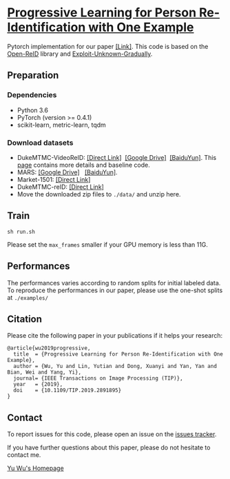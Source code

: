 # [Progressive Learning for Person Re-Identification with One Example](https://yu-wu.net/pdf/TIP2019_One-Example-reID.pdf)

Pytorch implementation for our paper [[Link]](https://yu-wu.net/pdf/TIP2019_One-Example-reID.pdf).
This code is based on the [Open-ReID](https://github.com/Cysu/open-reid) library and [Exploit-Unknown-Gradually](https://github.com/Yu-Wu/Exploit-Unknown-Gradually).

## Preparation
### Dependencies
- Python 3.6
- PyTorch (version >= 0.4.1)
- scikit-learn, metric-learn, tqdm

### Download datasets 
- DukeMTMC-VideoReID: [[Direct Link]](http://vision.cs.duke.edu/DukeMTMC/data/misc/DukeMTMC-VideoReID.zip)  [[Google Drive]](https://drive.google.com/open?id=1Fdu5GK-C7P8M9QiLbiQNyT_RUFt8oFco)  [[BaiduYun]](https://pan.baidu.com/s/1qL39rnjTjyzjqaD-Wuv8KQ). This [page](https://github.com/Yu-Wu/DukeMTMC-VideoReID) contains more details and baseline code.
- MARS: [[Google Drive]](https://drive.google.com/open?id=1m6yLgtQdhb6pLCcb6_m7sj0LLBRvkDW0)   [[BaiduYun]](https://pan.baidu.com/s/1mByTdvXFsmobXOXBEkIWFw).
- Market-1501: [[Direct Link]](http://45.32.69.75/share/market1501.tar)
- DukeMTMC-reID: [[Direct Link]](http://45.32.69.75/share/duke.tar)
- Move the downloaded zip files to `./data/` and unzip here.


## Train

```shell
sh run.sh
```

Please set the `max_frames` smaller if your GPU memory is less than 11G.

## Performances

The performances varies according to random splits for initial labeled data. To reproduce the performances in our paper, please use the one-shot splits at `./examples/`


## Citation

Please cite the following paper in your publications if it helps your research:

    @article{wu2019progressive,
      title  = {Progressive Learning for Person Re-Identification with One Example},
      author = {Wu, Yu and Lin, Yutian and Dong, Xuanyi and Yan, Yan and Bian, Wei and Yang, Yi},
      journal= {IEEE Transactions on Image Processing (TIP)},
      year   = {2019}, 
      doi    = {10.1109/TIP.2019.2891895}
    }

    
## Contact

To report issues for this code, please open an issue on the [issues tracker](https://github.com/Yu-Wu/One-Example-Person-ReID/issues).

If you have further questions about this paper, please do not hesitate to contact me. 

[Yu Wu's Homepage](https://yu-wu.net)


